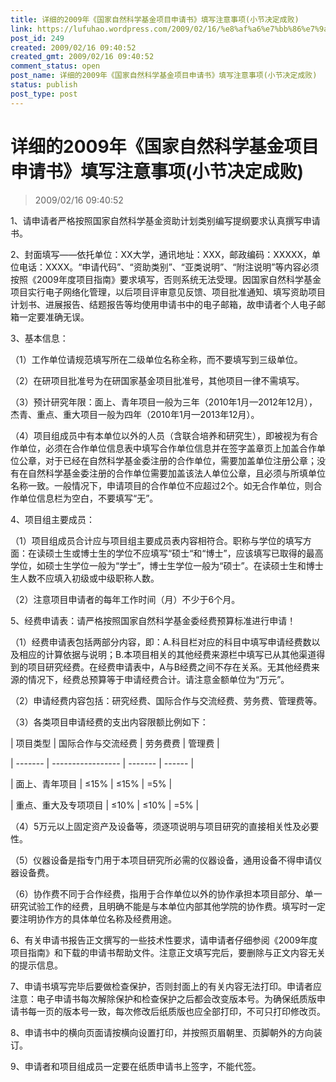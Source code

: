 ```yaml
---
title: 详细的2009年《国家自然科学基金项目申请书》填写注意事项(小节决定成败)
link: https://lufuhao.wordpress.com/2009/02/16/%e8%af%a6%e7%bb%86%e7%9a%842009%e5%b9%b4%e3%80%8a%e5%9b%bd%e5%ae%b6%e8%87%aa%e7%84%b6%e7%a7%91%e5%ad%a6%e5%9f%ba%e9%87%91%e9%a1%b9%e7%9b%ae%e7%94%b3%e8%af%b7%e4%b9%a6%e3%80%8b%e5%a1%ab%e5%86%99/
post_id: 249
created: 2009/02/16 09:40:52
created_gmt: 2009/02/16 09:40:52
comment_status: open
post_name: 详细的2009年《国家自然科学基金项目申请书》填写注意事项(小节决定成败)
status: publish
post_type: post
---
```


# 详细的2009年《国家自然科学基金项目申请书》填写注意事项(小节决定成败)

> 2009/02/16 09:40:52

 

1、请申请者严格按照国家自然科学基金资助计划类别编写提纲要求认真撰写申请书。

2、封面填写——依托单位：XX大学，通讯地址：XXX，邮政编码：XXXXX，单位电话：XXXX。“申请代码”、“资助类别”、“亚类说明”、“附注说明”等内容必须按照《2009年度项目指南》要求填写，否则系统无法受理。因国家自然科学基金项目实行电子网络化管理，以后项目评审意见反馈、项目批准通知、填写资助项目计划书、进展报告、结题报告等均使用申请书中的电子邮箱，故申请者个人电子邮箱一定要准确无误。

3、基本信息：

（1）工作单位请规范填写所在二级单位名称全称，而不要填写到三级单位。

（2）在研项目批准号为在研国家基金项目批准号，其他项目一律不需填写。

（3）预计研究年限：面上、青年项目一般为三年（2010年1月—2012年12月），杰青、重点、重大项目一般为四年（2010年1月—2013年12月）。

（4）项目组成员中有本单位以外的人员（含联合培养和研究生），即被视为有合作单位，必须在合作单位信息表中填写合作单位信息并在签字盖章页上加盖合作单位公章，对于已经在自然科学基金委注册的合作单位，需要加盖单位注册公章；没有在自然科学基金委注册的合作单位需要加盖该法人单位公章，且必须与所填单位名称一致。一般情况下，申请项目的合作单位不应超过2个。如无合作单位，则合作单位信息栏为空白，不要填写“无”。

4、项目组主要成员：

（1）项目组成员合计应与项目组主要成员表内容相符合。职称与学位的填写方面：在读硕士生或博士生的学位不应填写“硕士“和“博士”，应该填写已取得的最高学位，如硕士生学位一般为“学士”，博士生学位一般为“硕士”。在读硕士生和博士生人数不应填入初级或中级职称人数。

（2）注意项目申请者的每年工作时间（月）不少于6个月。

5、经费申请表：请严格按照国家自然科学基金委经费预算标准进行申请！

（1）经费申请表包括两部分内容，即：A.科目栏对应的科目中填写申请经费数以及相应的计算依据与说明；B.本项目相关的其他经费来源栏中填写已从其他渠道得到的项目研究经费。在经费申请表中，A与B经费之间不存在关系。无其他经费来源的情况下，经费总预算等于申请经费合计。请注意金额单位为“万元”。

（2）申请经费内容包括：研究经费、国际合作与交流经费、劳务费、管理费等。

（3）各类项目申请经费的支出内容限额比例如下：

| 项目类型 | 国际合作与交流经费 | 劳务费费 | 管理费 |

| ------- | ----------------- | ------- | ------ |

| 面上、青年项目 | ≤15% | ≤15% | =5% |

| 重点、重大及专项项目 | ≤10% | ≤10% | =5% |

（4）5万元以上固定资产及设备等，须逐项说明与项目研究的直接相关性及必要性。

（5）仪器设备是指专门用于本项目研究所必需的仪器设备，通用设备不得申请仪器设备费。

（6）协作费不同于合作经费，指用于合作单位以外的协作承担本项目部分、单一研究试验工作的经费，且明确不能是与本单位内部其他学院的协作费。填写时一定要注明协作方的具体单位名称及经费用途。

6、有关申请书报告正文撰写的一些技术性要求，请申请者仔细参阅《2009年度项目指南》和下载的申请书帮助文件。注意正文填写完后，要删除与正文内容无关的提示信息。

7、申请书填写完毕后要做检查保护，否则封面上的有关内容无法打印。申请者应注意：电子申请书每次解除保护和检查保护之后都会改变版本号。为确保纸质版申请书每一页的版本号一致，每次修改后纸质版也应全部打印，不可只打印修改页。

8、申请书中的横向页面请按横向设置打印，并按照页眉朝里、页脚朝外的方向装订。

9、申请者和项目组成员一定要在纸质申请书上签字，不能代签。
